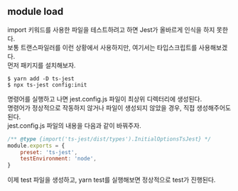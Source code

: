 ## module load

import 키워드를 사용한 파일을 테스트하려고 하면 Jest가 올바르게 인식을 하지 못한다.  
보통 트랜스파일러를 이런 상황에서 사용하지만, 여기서는 타입스크립트를 사용해보겠다.  
먼저 패키지를 설치해보자.

```
$ yarn add -D ts-jest
$ npx ts-jest config:init
```

명령어를 실행하고 나면 jest.config.js 파일이 최상위 디렉터리에 생성된다.  
명령어가 정상적으로 작동하지 않거나 파일이 생성되지 않았을 경우, 직접 생성해주어도 된다.  
jest.config.js 파일의 내용을 다음과 같이 바꿔주자.

```js
/** @type {import('ts-jest/dist/types').InitialOptionsTsJest} */
module.exports = {
	preset: 'ts-jest',
	testEnvironment: 'node',
}
```

이제 test 파일을 생성하고, yarn test를 실행해보면 정상적으로 test가 진행된다.

